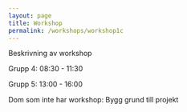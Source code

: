 ```yaml
---
layout: page
title: Workshop
permalink: /workshops/workshop1c
---
```


Beskrivning av workshop


Grupp 4: 08:30 - 11:30

Grupp 5: 13:00 - 16:00

Dom som inte har workshop: Bygg grund till projekt